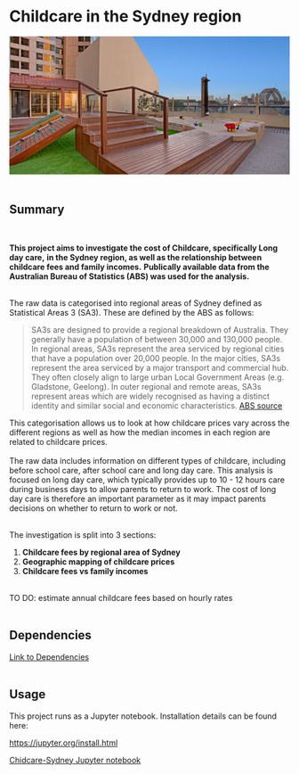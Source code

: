 # Childcare in the Sydney region

![Childcare image](childcare_image.png)
<br/>
<br/>
## Summary
<br/>

**This project aims to investigate the cost of Childcare, specifically Long day care,** 
**in the Sydney region, as well as the relationship between childcare fees and family incomes.**
**Publically available data from the Australian Bureau of Statistics (ABS) was used for the analysis.**

<br/>
The raw data is categorised into regional areas of Sydney defined as Statistical Areas 3 (SA3). 
These are defined by the ABS as follows:

> SA3s are designed to provide a regional breakdown of Australia. 
> They generally have a population of between 30,000 and 130,000 people. 
> In regional areas, SA3s represent the area serviced by regional cities that have a population 
> over 20,000 people. In the major cities, SA3s represent the area serviced by a major transport 
> and commercial hub. They often closely align to large urban Local Government Areas 
> (e.g. Gladstone, Geelong). In outer regional and remote areas, SA3s represent areas which are 
> widely recognised as having a distinct identity and similar social and economic characteristics. 
[ABS source](https://www.abs.gov.au/ausstats/abs@.nsf/Lookup/by%20Subject/1270.0.55.001~July%202016~Main%20Features~Statistical%20Area%20Level%203%20(SA3)~10015) <br>

This categorisation allows us to look at how childcare prices vary across the different regions 
as well as how the median incomes in each region are related to childcare prices.
<br/>
<br/>
The raw data includes information on different types of childcare, including before school care, 
after school care and long day care. This analysis is focused on long day care, which typically 
provides up to 10 - 12 hours care during business days to allow parents to return to work. The cost
of long day care is therefore an important parameter as it may impact parents decisions on whether 
to return to work or not.


<br/>
The investigation is split into 3 sections:

1. **Childcare fees by regional area of Sydney**
2. **Geographic mapping of childcare prices**
3. **Childcare fees vs family incomes**

<br/>
TO DO:
estimate annual childcare fees based on hourly rates
<br/>
<br/>

## Dependencies

[Link to Dependencies](https://github.com/ThomasKillin/childcare-sydney/blob/main/dependencies.txt)
<br/>
<br/>

## Usage

This project runs as a Jupyter notebook. Installation details can be found here:<br/>

https://jupyter.org/install.html

[Chidcare-Sydney Jupyter notebook](https://github.com/ThomasKillin/childcare-sydney/blob/main/main.ipynb)

